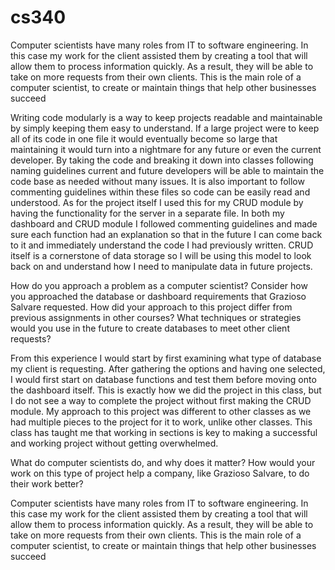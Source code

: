 # cs340

Computer scientists have many roles from IT to software engineering. In this case my work for the client assisted them by creating a tool that will allow them to process information quickly. As a result, they will be able to take on more requests from their own clients. This is the main role of a computer scientist, to create or maintain things that help other businesses succeed

Writing code modularly is a way to keep projects readable and maintainable by simply keeping them easy to understand. If a large project were to keep all of its code in one file it would eventually become so large that maintaining it would turn into a nightmare for any future or even the current developer. By taking the code and breaking it down into classes following naming guidelines current and future developers will be able to maintain the code base as needed without many issues. It is also important to follow commenting guidelines within these files so code can be easily read and understood. As for the project itself I used this for my CRUD module by having the functionality for the server in a separate file. In both my dashboard and CRUD module I followed commenting guidelines and made sure each function had an explanation so that in the future I can come back to it and immediately understand the code I had previously written. CRUD itself is a cornerstone of data storage so I will be using this model to look back on and understand how I need to manipulate data in future projects. 


How do you approach a problem as a computer scientist? Consider how you approached the database or dashboard requirements that Grazioso Salvare requested. How did your approach to this project differ from previous assignments in other courses? What techniques or strategies would you use in the future to create databases to meet other client requests?

From this experience I would start by first examining what type of database my client is requesting. After gathering the options and having one selected, I would first start on database functions and test them before moving onto the dashboard itself. This is exactly how we did the project in this class, but I do not see a way to complete the project without first making the CRUD module. My approach to this project was different to other classes as we had multiple pieces to the project for it to work, unlike other classes. This class has taught me that working in sections is key to making a successful and working project without getting overwhelmed. 


What do computer scientists do, and why does it matter? How would your work on this type of project help a company, like Grazioso Salvare, to do their work better?

Computer scientists have many roles from IT to software engineering. In this case my work for the client assisted them by creating a tool that will allow them to process information quickly. As a result, they will be able to take on more requests from their own clients. This is the main role of a computer scientist, to create or maintain things that help other businesses succeed
